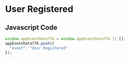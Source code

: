 # User Registered

### 

## Javascript Code
```js
window.appEventData776 = window.appEventData776 || [];
appEventData776.push({
  "event": "User Registered"
});
```




